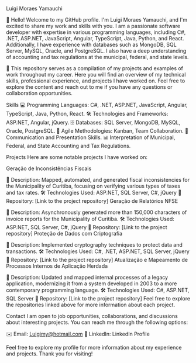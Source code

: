 Luigi Moraes Yamauchi


👋 Hello! Welcome to my GitHub profile. I'm Luigi Moraes Yamauchi, and I'm excited to share my work and skills with you. I am a passionate software developer with expertise in various programming languages, including C#, .NET, ASP.NET, JavaScript, Angular, TypeScript, Java, Python, and React. Additionally, I have experience with databases such as MongoDB, SQL Server, MySQL, Oracle, and PostgreSQL. I also have a deep understanding of accounting and tax regulations at the municipal, federal, and state levels.

📁 This repository serves as a compilation of my projects and examples of work throughout my career. Here you will find an overview of my technical skills, professional experience, and projects I have worked on. Feel free to explore the content and reach out to me if you have any questions or collaboration opportunities.

Skills
💻 Programming Languages: C#, .NET, ASP.NET, JavaScript, Angular, TypeScript, Java, Python, React.
🛠️ Technologies and Frameworks: ASP.NET, Angular, jQuery.
🗄️ Databases: SQL Server, MongoDB, MySQL, Oracle, PostgreSQL.
🔄 Agile Methodologies: Kanban, Team Collaboration.
🎤 Communication and Presentation Skills.
📊 Interpretation of Municipal, Federal, and State Accounting and Tax Regulations.

Projects
Here are some notable projects I have worked on:

Geração de Inconsistências Fiscais

📝 Description: Mapped, automated, and generated fiscal inconsistencies for the Municipality of Curitiba, focusing on verifying various types of taxes and tax rates.
🛠️ Technologies Used: ASP.NET, SQL Server, C#, jQuery
📂 Repository: [Link to the project repository]
Geração de Relatórios NFSE

📝 Description: Asynchronously generated more than 150,000 characters of invoice reports for the Municipality of Curitiba.
🛠️ Technologies Used: ASP.NET, SQL Server, C#, jQuery
📂 Repository: [Link to the project repository]
Proteção de Dados com Criptografia

📝 Description: Implemented cryptography techniques to protect data and transactions.
🛠️ Technologies Used: C#, .NET, ASP.NET, SQL Server, jQuery
📂 Repository: [Link to the project repository]
Atualização e Mapeamento de Processos Internos de Aplicação Herdada

📝 Description: Updated and mapped internal processes of a legacy application, modernizing it from a system developed in 2003 to a more contemporary programming language.
🛠️ Technologies Used: C#, ASP.NET, SQL Server
📂 Repository: [Link to the project repository]
Feel free to explore the repositories linked above for more information about each project.

Contact
I am open to job opportunities, collaborations, and discussions about interesting projects. You can reach me through the following options:

✉️ Email: Luigimy@hotmail.com
💼 LinkedIn: LinkedIn Profile

Feel free to explore my profile for more information about my experience and projects. Thank you for visiting!
